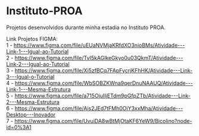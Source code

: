 # Instituto-PROA
 Projetos desenvolvidos durante minha estadia no Instituto PROA.

Link Projetos FIGMA: <br />
1 - https://www.figma.com/file/uEUaNVMjaKRfdXO3nioBMs/Atividade---Link-1---Igual-ao-Tutorial <br />
2 - https://www.figma.com/file/TvI5kAGlkeGkyo0u03QkmT/Atividade---Link-2---Igual-ao-Tutorial <br />
3 - https://www.figma.com/file/Xi5zfBCq7FApFycrjKFhHK/Atividade---Link-3---Igual-o-Tutorial <br />
4 - https://www.figma.com/file/WbSOBZKWna9qerDnuNAAUQ/Atividade---Link-1---Mesma-Estrutura <br />
5 - https://www.figma.com/file/a715OjuIIjETdm9pGfpZTb/Atividade---Link-2---Mesma-Estrutura <br />
6 - https://www.figma.com/file/Ais2JEd7tFMh0OiY3xxMha/Atividade---Desktop---Inovador <br />
7 - https://www.figma.com/file/UvuiDA8wBtMjOtaKF6YeW9/Bicolino?node-id=0%3A1 <br />
